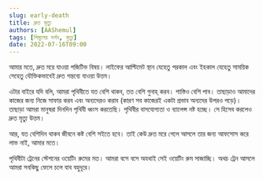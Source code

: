 ```yaml
---
slug: early-death
title: দ্রুত মৃত্যু
authors: [AAShemul]
tags: [শিমুলের দর্শন, মৃত্যু]
date: 2022-07-16T09:00
---
```


<head>
    <link rel="apple-touch-icon" sizes="57x57" href="/icon/apple-icon-57x57.png" />
    <link rel="apple-touch-icon" sizes="60x60" href="/icon/apple-icon-60x60.png" />
    <link rel="apple-touch-icon" sizes="72x72" href="/icon/apple-icon-72x72.png" />
    <link rel="apple-touch-icon" sizes="76x76" href="/icon/apple-icon-76x76.png" />
    <link rel="apple-touch-icon" sizes="114x114" href="/icon/apple-icon-114x114.png" />
    <link rel="apple-touch-icon" sizes="120x120" href="/icon/apple-icon-120x120.png" />
    <link rel="apple-touch-icon" sizes="144x144" href="/icon/apple-icon-144x144.png" />
    <link rel="apple-touch-icon" sizes="152x152" href="/icon/apple-icon-152x152.png" />
    <link rel="apple-touch-icon" sizes="180x180" href="/icon/apple-icon-180x180.png" />
    <link rel="icon" type="image/png" sizes="192x192"  href="/icon/android-icon-192x192.png" />
    <link rel="icon" type="image/png" sizes="32x32" href="/icon/favicon-32x32.png" />
    <link rel="icon" type="image/png" sizes="96x96" href="/icon/favicon-96x96.png" />
    <link rel="icon" type="image/png" sizes="16x16" href="/icon/favicon-16x16.png" />
    <link rel="manifest" href="/manifest.json" />
    <meta name="msapplication-TileColor" content="#ffffff" />
    <meta name="msapplication-TileImage" content="/icon/ms-icon-144x144.png" />
</head>

আমার মতে, দ্রুত মরে যাওয়া পজিটিভ বিষয়। লাইফের আল্টিমেট স্থান যেহেতু পরকাল এবং ইহকাল যেহেতু সাময়িক সেহেতু যৌক্তিকভাবেই
দ্রুত গন্তব্যে যাওয়া উত্তম।
<!--truncate-->

এটার বাইরে যদি বলি, আমরা পৃথিবীতে যত বেশি থাকব, তত বেশি গুনাহ্ করব। শাস্তিও বেশি পাব। তাছাড়াও আমাদের কাজের জন্য নিজে
সাফার করব এবং অন্যদেরও করাব (কারণ সব কাজেরই একটা প্রভাব অন্যদের উপরও পড়ে)। তাছাড়া আমরা মানুষরা দিনদিন পৃথিবী ধ্বংস
করতেছি। পৃথিবীর বাসযোগ্যতা ও ব্যালেন্স নষ্ট হচ্ছে। সে হিসেব করলেও দ্রুত মৃত্যু উত্তম।

আর, যত বেশিদিন থাকব জীবনে কষ্ট বেশি সইতে হবে। তাই কেউ দ্রুত মরে গেলে আসলে তার জন্য আফসোস করে লাভ নাই, আমার মতে।

পৃথিবীটা ট্রেনের স্টেশনের ওয়েটিং রুমের মত। আমরা বসে বসে অযথাই সেই ওয়েটিং রুম সাজাচ্ছি। অথচ ট্রেন আসলে আমরা সবকিছু ফেলে
চলে যাব বহুদূরে।